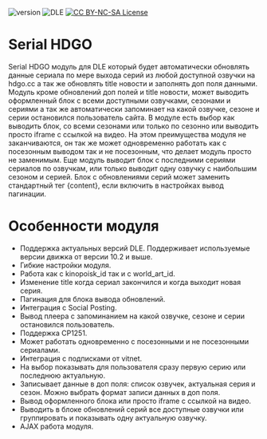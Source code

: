 ![version](https://img.shields.io/badge/version-1.1-red.svg?style=flat-square "Version")
![DLE](https://img.shields.io/badge/DLE-10.2_--_11.x_(UTF--8%2FCP1251)-green.svg?style=flat-square "DLE Version")
[![CC BY-NC-SA License](https://img.shields.io/badge/license-CC_BY--NC--SA_3.0-blue.svg?style=flat-square)](https://github.com/Gameerr/Serial-HDGO/blob/master/LICENSE)
# Serial HDGO
Serial HDGO модуль для DLE который будет автоматически обновлять данные сериала по мере выхода серий из любой доступной озвучки на hdgo.cc а так же обновлять title новости и заполнять доп поля данными. Модуль кроме обновлений доп полей и title новости, может выводить оформленный блок с всеми доступными озвучками, сезонами и сериями а так же автоматически запоминает на какой озвучке, сезоне и серии остановился пользователь сайта. В модуле есть выбор как выводить блок, со всеми сезонами или только по сезонно или выводить просто iframe с ссылкой на видео. На этом преимущества модуля не заканчиваются, он так же может одновременно работать как с посезонным выводом так и не посезонным, что делает модуль просто не заменимым. Еще модуль выводит блок с последними сериями сериалов по озвучкам, или только выводит одну озвучку с наибольшим сезоном и серией. Блок с обновлениями серий может заменить стандартный тег {content}, если включить в настройках вывод пагинации.

# Особенности модуля
- Поддержка актуальных версий DLE. Поддерживает используемые версии движка от версии 10.2 и выше.
- Гибкие настройки модуля.
- Работа как с kinopoisk_id так и с world_art_id.
- Изменение title когда сериал закончился и когда выходит новая серия.
- Пагинация для блока вывода обновлений.
- Интеграция с Social Posting.
- Вывод плеера с запоминанием на какой озвучке, сезоне и серии остановился пользователь.
- Поддержка CP1251.
- Может работать одновременно с посезонными и не посезонными сериалами.
- Интеграция с подписками от vitnet.
- На выбор показывать для пользователя сразу первую серию или последнюю актуальную.
- Записывает данные в доп поля: список озвучек, актуальная серия и сезон. Можно выбрать формат записи данных в доп поля.
- Вывод оформленного блока или просто iframe с ссылкой на видео.
- Выводить в блоке обновлений серий все доступные озвучки или группировать и показывать одну актуальную озвучку.
- AJAX работа модуля.